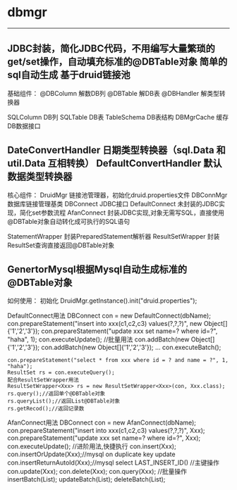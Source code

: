 # dbmgr
---------------------
JDBC封装，简化JDBC代码，不用编写大量繁琐的get/set操作，自动填充标准的@DBTable对象
简单的sql自动生成
基于druid链接池
---------------------
基础组件：
@DBColumn 解数DB列
@DBTable 解DB表
@DBHandler 解类型转换器

SQLColumn DB列
SQLTable DB表
TableSchema DB表结构
DBMgrCache 缓存DB数据接口

DateConvertHandler 日期类型转换器（sql.Data 和 util.Data 互相转换）
DefaultConvertHandler 默认数据类型转换器
---------------------

核心组件：
DruidMgr 链接池管理器，初始化druid.properties文件 
DBConnMgr 数据库链接管理基类 
DBConnect JDBC接口 
DefaultConnect 未封装的JDBC实现，简化set参数流程 
AfanConnect 封装JDBC实现,对象无需写SQL，直接使用@DBTable对象自动转化成可执行的SQL语句 

StatementWrapper 封装PreparedStatement解析器 
ResultSetWrapper 封装ResultSet查询直接返回@DBTable对象 

GenertorMysql根据Mysql自动生成标准的@DBTable对象 
---------------------

如何使用：
初始化 
DruidMgr.getInstance().init("druid.properties");  

DefaultConnect用法 
	DBConnect con = new DefaultConnect(dbName);
	con.prepareStatement("insert into xxx(c1,c2,c3) values(?,?,?)", new Object[]{'1','2','3'}); 
	con.prepareStatement("update xxx set name=? where id=?", "haha", 1); 
	con.executeUpdate(); 
	//批量用法 
	con.addBatch(new Object[]{'1','2','3'}); 
	con.addBatch(new Object[]{'1','2','3'}); 
	... 
	con.executeBatch(); 
	
	con.prepareStatement("select * from xxx where id = ? and name = ?", 1, "haha"); 
	ResultSet rs = con.executeQuery(); 
	配合ResultSetWrapper用法 
	ResultSetWrapper<Xxx> rs = new ResultSetWrapper<Xxx>(con, Xxx.class); 
	rs.query();//返回单个@DBTable对象 
	rs.queryList();//返回List@DBTable对象 
	rs.getRecod();//返回记录数 

AfanConnect用法 
	DBConnect con = new AfanConnect(dbName); 
	con.prepareStatement("insert into xxx(c1,c2,c3) values(?,?,?)", Xxx); 
	con.prepareStatement("update xxx set name=? where id=?", Xxx); 
	con.executeUpdate(); 
	//进阶用法,快捷执行 
	con.insert(Xxx); 
	con.insertOrUpdate(Xxx);//mysql on duplicate key update 
	con.insertReturnAutoId(Xxx);//mysql select LAST_INSERT_ID() 
	//主键操作 
	con.update(Xxx); 
	con.delete(Xxx); 
	con.query(Xxx); 
	//批量操作 
	insertBatch(List<Xxx>); 
	updateBatch(List<Xxx>); 
	deleteBatch(List<Xxx>); 
